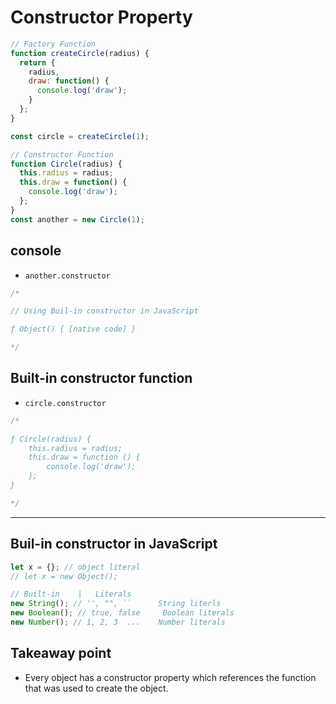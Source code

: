 # Constructor Property

```javascript
// Factory Function
function createCircle(radius) {
  return {
    radius,
    draw: function() {
      console.log('draw');
    }
  };
}

const circle = createCircle(1);

// Constructor Function
function Circle(radius) {
  this.radius = radius;
  this.draw = function() {
    console.log('draw');
  };
}
const another = new Circle(1);
```

## console

- `another.constructor`

```js
/*

// Using Buil-in constructor in JavaScript

ƒ Object() { [native code] }

*/
```

## Built-in constructor function

- `circle.constructor`

```js
/*

ƒ Circle(radius) {
    this.radius = radius;
    this.draw = function () {
        console.log('draw');
    };
}

*/
```

---

## Buil-in constructor in JavaScript

```javascript
let x = {}; // object literal
// let x = new Object();

// Built-in    |   Literals
new String(); // '', "", ``      String literls
new Boolean(); // true, false     Boolean literals
new Number(); // 1, 2, 3  ...    Number literals
```

## Takeaway point
- Every object has a constructor property which references the function that was used to create the object.
